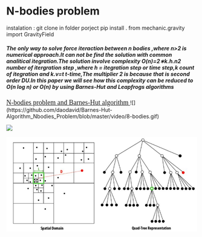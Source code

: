 # N-bodies problem




instalation :
  git clone 
 in folder porject 
  pip install .
    from mechanic.gravity import GravityField


##### The only way to solve force iteraction between n bodies ,where n>2 is numerical approach.It can not be find the solution with common analitical itegration.The solution involve complexity O(n)=2∗k.h.n2 number of itergration step ,where h = itegration step or time step,k count of itegration and k.v=t t-time,The multiplier 2 is because that is second order DU.In this paper we will see how this complexity can be reduced to O(n log n) or O(n) by using Barnes-Hut and Leapfrogs algorithms
 <font size="4" face = "Times New Roma" color='#3f134f' >
  <a color='blue' href="https://nbviewer.jupyter.org/github/daodavid/Barnes-Hut-Algorithm_Nbodies_Problem/blob/gh-pages/n-bodies-project.ipynb">N-bodies problem and Barnes-Hut algorithm 
</a>
</font>
![](https://github.com/daodavid/Barnes-Hut-Algorithm_Nbodies_Problem/blob/master/video/8-bodies.gif)

![](https://github.com/daodavid/Barnes-Hut-Algorithm_Nbodies_Problem/blob/master/video/3-bodies.gif)

![alt text](https://github.com/Daodavid93/Barnes-Hut-Algorithm_Nbodies_Problem/blob/master/sources/18_1.jpg)

